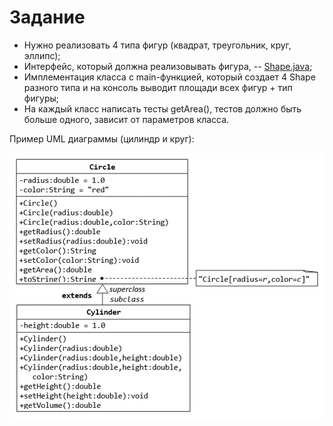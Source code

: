 # Задание

* Нужно реализовать 4 типа фигур (квадрат, треугольник, круг, эллипс);
* Интерфейс, который должна реализовывать фигура, -- [Shape.java](Shape.java);
* Имплементация класса с main-функцией, который создает 4 Shape разного типа
  и на консоль выводит площади всех фигур + тип фигуры;
* На каждый класс написать тесты getArea(),
  тестов должно быть больше одного, зависит от параметров класса.

Пример UML диаграммы (цилиндр и круг):

![img.png](img.png)

